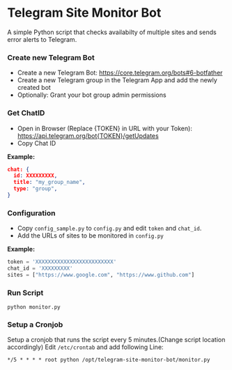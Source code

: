 # Telegram Site Monitor Bot

A simple Python script that checks availabilty of multiple sites and sends error alerts to Telegram.

### Create new Telegram Bot
* Create a new Telegram Bot: https://core.telegram.org/bots#6-botfather
* Create a new Telegram group in the Telegram App and add the newly created bot
* Optionally: Grant your bot group admin permissions

### Get ChatID

* Open in Browser (Replace {TOKEN} in URL with your Token): https://api.telegram.org/bot{TOKEN}/getUpdates
* Copy Chat ID

**Example:**
```json
chat: {
  id: XXXXXXXXX,
  title: "my_group_name",
  type: "group",
}
```

### Configuration
* Copy `config_sample.py` to `config.py` and edit `token` and `chat_id`.
* Add the URLs of sites to be monitored in `config.py`

**Example:**
```python
token = 'XXXXXXXXXXXXXXXXXXXXXXXXX'
chat_id = 'XXXXXXXXX'
sites = ["https://www.google.com", "https://www.github.com"]
```

### Run Script
```
python monitor.py
```

### Setup a Cronjob
Setup a cronjob that runs the script every 5 minutes.(Change script location accordingly)
Edit `/etc/crontab` and add following Line:
```
*/5 * * * * root python /opt/telegram-site-monitor-bot/monitor.py
```





